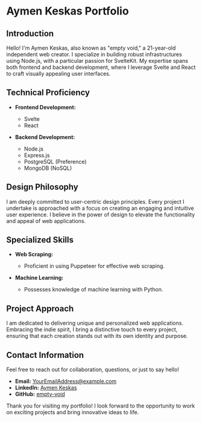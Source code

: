 # Aymen Keskas Portfolio

## Introduction

Hello! I'm Aymen Keskas, also known as "empty void," a 21-year-old independent web creator. I specialize in building robust infrastructures using Node.js, with a particular passion for SvelteKit. My expertise spans both frontend and backend development, where I leverage Svelte and React to craft visually appealing user interfaces.

## Technical Proficiency

- **Frontend Development:**
  - Svelte
  - React

- **Backend Development:**
  - Node.js
  - Express.js
  - PostgreSQL (Preference)
  - MongoDB (NoSQL)

## Design Philosophy

I am deeply committed to user-centric design principles. Every project I undertake is approached with a focus on creating an engaging and intuitive user experience. I believe in the power of design to elevate the functionality and appeal of web applications.

## Specialized Skills

- **Web Scraping:**
  - Proficient in using Puppeteer for effective web scraping.

- **Machine Learning:**
  - Possesses knowledge of machine learning with Python.

## Project Approach

I am dedicated to delivering unique and personalized web applications. Embracing the indie spirit, I bring a distinctive touch to every project, ensuring that each creation stands out with its own identity and purpose.

## Contact Information

Feel free to reach out for collaboration, questions, or just to say hello!

- **Email:** [YourEmailAddress@example.com](mailto:keskasaymen8@gmail.com)
- **LinkedIn:** [Aymen Keskas](https://www.linkedin.com/in/aymenkeskas/)
- **GitHub:** [empty-void](https://github.com/empty-void)

Thank you for visiting my portfolio! I look forward to the opportunity to work on exciting projects and bring innovative ideas to life.
